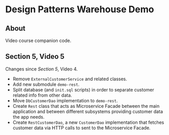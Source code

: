 # Design Patterns Warehouse Demo

## About

Video course companion code.

## Section 5, Video 5

Changes since _Section 5_, Video 4.

* Remove `ExternalCustomerService` and related classes.
* Add new submodule `demo-rest`.
* Split database (and `init.sql` scripts) in order to separate customer related info from other data.  
* Move `DbCustomerDao` implementation to `demo-rest`.
* Create `Rest` class that acts as Microservice Facade between the main application and between different subsystems
providing customer data the app needs.
* Create `RestCustomerDao`, a new `CustomerDao` implementation that fetches customer data via HTTP calls to sent to the
Microservice Facade. 
